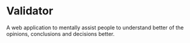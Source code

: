 # Validator
A web application to mentally assist people to understand better of the opinions, conclusions and decisions better.
